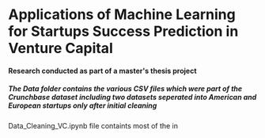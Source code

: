 # Applications of Machine Learning for Startups Success Prediction in Venture Capital


#### Research conducted as part of a master's thesis project

##### The Data folder contains the various CSV files which were part of the Crunchbase dataset including two datasets seperated into American and European startups only after initial cleaning

Data_Cleaning_VC.ipynb file containts most of the in 
